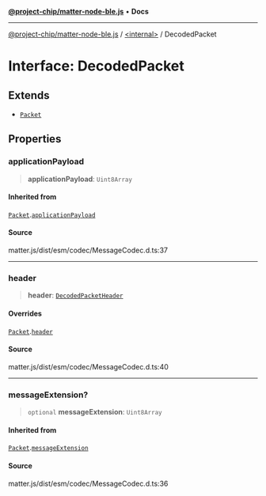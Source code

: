 [**@project-chip/matter-node-ble.js**](../../README.md) • **Docs**

***

[@project-chip/matter-node-ble.js](../../globals.md) / [\<internal\>](../README.md) / DecodedPacket

# Interface: DecodedPacket

## Extends

- [`Packet`](Packet.md)

## Properties

### applicationPayload

> **applicationPayload**: `Uint8Array`

#### Inherited from

[`Packet`](Packet.md).[`applicationPayload`](Packet.md#applicationpayload)

#### Source

matter.js/dist/esm/codec/MessageCodec.d.ts:37

***

### header

> **header**: [`DecodedPacketHeader`](DecodedPacketHeader.md)

#### Overrides

[`Packet`](Packet.md).[`header`](Packet.md#header)

#### Source

matter.js/dist/esm/codec/MessageCodec.d.ts:40

***

### messageExtension?

> `optional` **messageExtension**: `Uint8Array`

#### Inherited from

[`Packet`](Packet.md).[`messageExtension`](Packet.md#messageextension)

#### Source

matter.js/dist/esm/codec/MessageCodec.d.ts:36
